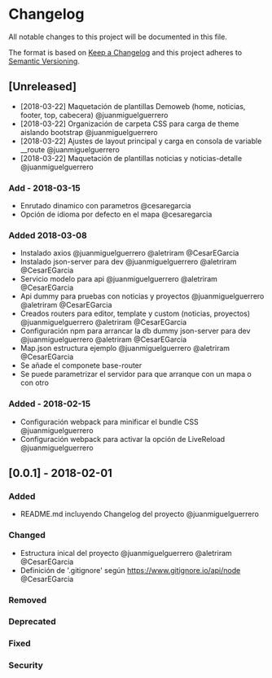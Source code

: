 # Changelog
All notable changes to this project will be documented in this file.

The format is based on [Keep a Changelog](http://keepachangelog.com/en/1.0.0/)
and this project adheres to [Semantic Versioning](http://semver.org/spec/v2.0.0.html).

## [Unreleased]
- [2018-03-22] Maquetación de plantillas Demoweb (home, noticias, footer, top, cabecera) @juanmiguelguerrero
- [2018-03-22] Organización de carpeta CSS para carga de theme aislando bootstrap @juanmiguelguerrero
- [2018-03-22] Ajustes de layout principal y carga en consola de variable __route @juanmiguelguerrero
- [2018-03-22] Maquetación de plantillas noticias y noticias-detalle @juanmiguelguerrero

### Add - 2018-03-15
- Enrutado dinamico con parametros @cesaregarcia
- Opción de idioma por defecto en el mapa @cesaregarcia

### Added 2018-03-08
- Instalado axios @juanmiguelguerrero @aletriram @CesarEGarcia
- Instalado json-server para dev @juanmiguelguerrero @aletriram @CesarEGarcia
- Servicio modelo para api @juanmiguelguerrero @aletriram @CesarEGarcia
- Api dummy para pruebas con noticias y proyectos @juanmiguelguerrero @aletriram @CesarEGarcia
- Creados routers para editor, template y custom (noticias, proyectos) @juanmiguelguerrero @aletriram @CesarEGarcia
- Configuración npm para arrancar la db dummy json-server para dev @juanmiguelguerrero @aletriram @CesarEGarcia
- Map.json estructura ejemplo @juanmiguelguerrero @aletriram @CesarEGarcia
- Se añade el componete base-router
- Se puede parametrizar el servidor para que arranque con un mapa o con otro

### Added - 2018-02-15
- Configuración webpack para minificar el bundle CSS  @juanmiguelguerrero
- Configuración webpack para activar la opción de LiveReload @juanmiguelguerrero


## [0.0.1] - 2018-02-01
### Added
- README.md incluyendo Changelog del proyecto @juanmiguelguerrero

### Changed
- Estructura inical del proyecto @juanmiguelguerrero @aletriram @CesarEGarcia
- Definición de '.gitignore' según https://www.gitignore.io/api/node @CesarEGarcia

### Removed
### Deprecated
### Fixed
### Security
